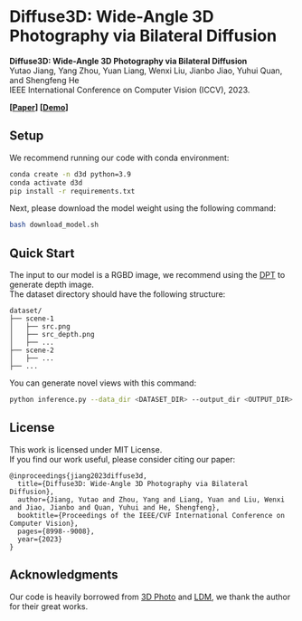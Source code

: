 # Diffuse3D: Wide-Angle 3D Photography via Bilateral Diffusion

**Diffuse3D: Wide-Angle 3D Photography via Bilateral Diffusion**            
Yutao Jiang, Yang Zhou, Yuan Liang, Wenxi Liu, Jianbo Jiao, Yuhui Quan, and Shengfeng He      
IEEE International Conference on Computer Vision (ICCV), 2023.      

**[[Paper](https://openaccess.thecvf.com/content/ICCV2023/papers/Jiang_Diffuse3D_Wide-Angle_3D_Photography_via_Bilateral_Diffusion_ICCV_2023_paper.pdf)]   [[Demo](https://youtu.be/5mL6AMEvPSQ)]**   


## Setup
We recommend running our code with conda environment:
```bash
conda create -n d3d python=3.9
conda activate d3d
pip install -r requirements.txt
```

Next, please download the model weight using the following command:
```bash
bash download_model.sh
```

## Quick Start
The input to our model is a RGBD image, we recommend using the [DPT](https://github.com/isl-org/DPT) to generate depth image.      
The dataset directory should have the following structure:
```
dataset/
├── scene-1
│   ├── src.png
│   ├── src_depth.png
│   ├── ...
├── scene-2
│   ├── ...
├── ...
```

You can generate novel views with this command:
```bash
python inference.py --data_dir <DATASET_DIR> --output_dir <OUTPUT_DIR>
```

## License
This work is licensed under MIT License.        
If you find our work useful, please consider citing our paper:
```
@inproceedings{jiang2023diffuse3d,
  title={Diffuse3D: Wide-Angle 3D Photography via Bilateral Diffusion},
  author={Jiang, Yutao and Zhou, Yang and Liang, Yuan and Liu, Wenxi and Jiao, Jianbo and Quan, Yuhui and He, Shengfeng},
  booktitle={Proceedings of the IEEE/CVF International Conference on Computer Vision},
  pages={8998--9008},
  year={2023}
}
```

## Acknowledgments
Our code is heavily borrowed from [3D Photo](https://github.com/vt-vl-lab/3d-photo-inpainting) and [LDM](https://github.com/CompVis/latent-diffusion), we thank the author for their great works.
